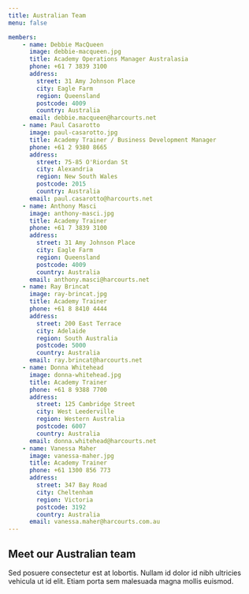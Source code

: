 ```yaml
---
title: Australian Team
menu: false

members:
    - name: Debbie MacQueen
      image: debbie-macqueen.jpg
      title: Academy Operations Manager Australasia
      phone: +61 7 3839 3100
      address:
        street: 31 Amy Johnson Place
        city: Eagle Farm
        region: Queensland
        postcode: 4009
        country: Australia
      email: debbie.macqueen@harcourts.net
    - name: Paul Casarotto
      image: paul-casarotto.jpg
      title: Academy Trainer / Business Development Manager
      phone: +61 2 9380 8665
      address:
        street: 75-85 O'Riordan St
        city: Alexandria
        region: New South Wales
        postcode: 2015
        country: Australia
      email: paul.casarotto@harcourts.net
    - name: Anthony Masci
      image: anthony-masci.jpg
      title: Academy Trainer
      phone: +61 7 3839 3100
      address:
        street: 31 Amy Johnson Place
        city: Eagle Farm
        region: Queensland
        postcode: 4009
        country: Australia
      email: anthony.masci@harcourts.net
    - name: Ray Brincat
      image: ray-brincat.jpg
      title: Academy Trainer
      phone: +61 8 8410 4444
      address:
        street: 200 East Terrace
        city: Adelaide
        region: South Australia
        postcode: 5000
        country: Australia
      email: ray.brincat@harcourts.net
    - name: Donna Whitehead
      image: donna-whitehead.jpg
      title: Academy Trainer
      phone: +61 8 9388 7700
      address:
        street: 125 Cambridge Street
        city: West Leederville
        region: Western Australia
        postcode: 6007
        country: Australia
      email: donna.whitehead@harcourts.net
    - name: Vanessa Maher
      image: vanessa-maher.jpg
      title: Academy Trainer
      phone: +61 1300 856 773
      address:
        street: 347 Bay Road
        city: Cheltenham
        region: Victoria
        postcode: 3192
        country: Australia
      email: vanessa.maher@harcourts.com.au
---
```


## Meet our Australian team

Sed posuere consectetur est at lobortis. Nullam id dolor id nibh ultricies vehicula ut id elit. Etiam porta sem malesuada magna mollis euismod.

